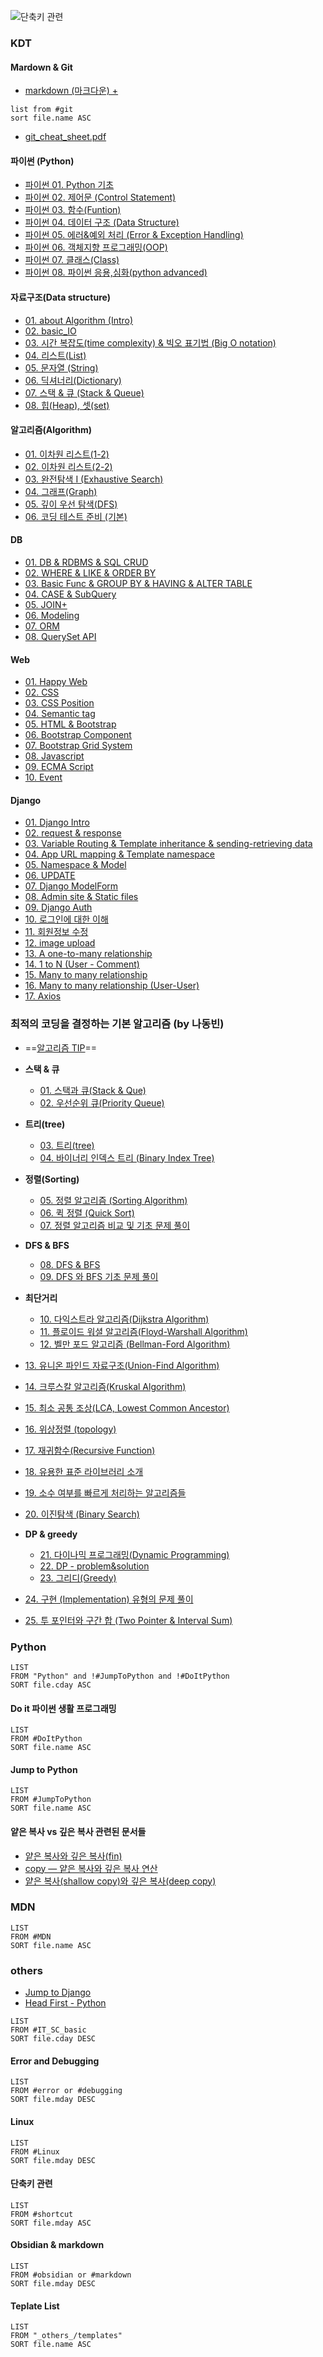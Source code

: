 ![단축키 관련](devhump's%20TIL%20Index%20(data%20view).md#단축키%20관련)

### KDT
#### Mardown & Git
- [markdown (마크다운) +](KDT/markdown%20&%20git/markdown%20(마크다운)%20+.md)
``` dataview
list from #git 
sort file.name ASC
```
- [git_cheat_sheet.pdf](KDT/markdown%20&%20git/git_cheat_sheet.pdf)


#### 파이썬 (Python)
- [파이썬 01. Python 기초](KDT/Python/파이썬%2001.%20Python%20기초.md)
- [파이썬 02. 제어문 (Control Statement)](KDT/Python/파이썬%2002.%20제어문%20(Control%20Statement).md)
- [파이썬 03. 함수(Funtion)](KDT/Python/파이썬%2003.%20함수(Funtion).md)
- [파이썬 04. 데이터 구조 (Data Structure)](KDT/Python/파이썬%2004.%20데이터%20구조%20(Data%20Structure).md)
- [파이썬 05. 에러&예외 처리 (Error & Exception Handling)](KDT/Python/파이썬%2005.%20에러&예외%20처리%20(Error%20&%20Exception%20Handling).md)
- [파이썬 06. 객체지향 프로그래밍(OOP)](KDT/Python/파이썬%2006.%20객체지향%20프로그래밍(OOP).md)
- [파이썬 07. 클래스(Class)](KDT/Python/파이썬%2007.%20클래스(Class).md)
- [파이썬 08. 파이썬 응용,심화(python advanced)](KDT/Python/파이썬%2008.%20파이썬%20응용,심화(python%20advanced).md)

#### 자료구조(Data structure)
- [01. about Algorithm (Intro)](KDT/Data%20structure/01.%20about%20Algorithm%20(Intro).md)
- [02. basic_IO](KDT/Data%20structure/02.%20basic_IO.md)
- [03. 시간 복잡도(time complexity) & 빅오 표기법 (Big O notation)](KDT/Data%20structure/03.%20시간%20복잡도(time%20complexity)%20&%20빅오%20표기법%20(Big%20O%20notation).md)
- [04. 리스트(List)](KDT/Data%20structure/04.%20리스트(List).md)
- [05. 문자열 (String)](KDT/Data%20structure/05.%20문자열%20(String).md)
- [06. 딕셔너리(Dictionary)](KDT/Data%20structure/06.%20딕셔너리(Dictionary).md)
- [07. 스택 & 큐 (Stack & Queue)](KDT/Data%20structure/07.%20스택%20&%20큐%20(Stack%20&%20Queue).md)
- [08. 힙(Heap), 셋(set)](KDT/Data%20structure/08.%20힙(Heap),%20셋(set).md)

#### 알고리즘(Algorithm)
- [01. 이차원 리스트(1-2)](KDT/Algorithm/01.%20이차원%20리스트(1-2).md)
- [02. 이차원 리스트(2-2)](KDT/Algorithm/02.%20이차원%20리스트(2-2).md)
- [03. 완전탐색  I (Exhaustive Search)](KDT/Algorithm/03.%20완전탐색%20%20I%20(Exhaustive%20Search).md)
- [04. 그래프(Graph)](KDT/Algorithm/04.%20그래프(Graph).md)
- [05. 깊이 우선 탐색(DFS)](KDT/Algorithm/05.%20깊이%20우선%20탐색(DFS).md)
- [06. 코딩 테스트 준비 (기본)](KDT/Algorithm/06.%20코딩%20테스트%20준비%20(기본).md)

#### DB
- [01. DB & RDBMS & SQL CRUD](KDT/DB/01.%20DB%20&%20RDBMS%20&%20SQL%20CRUD.md)
- [02. WHERE & LIKE & ORDER BY](KDT/DB/02.%20WHERE%20&%20LIKE%20&%20ORDER%20BY.md)
- [03. Basic Func & GROUP BY & HAVING & ALTER TABLE](KDT/DB/03.%20Basic%20Func%20&%20GROUP%20BY%20&%20HAVING%20&%20ALTER%20TABLE.md)
- [04. CASE & SubQuery](KDT/DB/04.%20CASE%20&%20SubQuery.md)
- [05. JOIN+](KDT/DB/05.%20JOIN+.md)
- [06. Modeling](KDT/DB/06.%20Modeling.md)
- [07. ORM](KDT/DB/07.%20ORM.md)
- [08. QuerySet API](KDT/DB/08.%20QuerySet%20API.md)

#### Web
- [01. Happy Web](KDT/Web/01.%20Happy%20Web.md)
- [02. CSS](KDT/Web/02.%20CSS.md)
- [03. CSS Position](KDT/Web/03.%20CSS%20Position.md)
- [04. Semantic tag](KDT/Web/04.%20Semantic%20tag.md)
- [05. HTML & Bootstrap](KDT/Web/05.%20HTML%20&%20Bootstrap.md)
- [06. Bootstrap Component](KDT/Web/06.%20Bootstrap%20Component.md)
- [07. Bootstrap Grid System](KDT/Web/07.%20Bootstrap%20Grid%20System.md)
- [08. Javascript](KDT/Web/08.%20Javascript.md)
- [09. ECMA Script](KDT/Web/09.%20ECMA%20Script.md)
- [10. Event](KDT/Web/10.%20Event.md)

#### Django
- [01. Django Intro](KDT/Django/01.%20Django%20Intro.md)
- [02. request & response](KDT/Django/02.%20request%20&%20response.md)
- [03. Variable Routing & Template inheritance & sending-retrieving data](KDT/Django/03.%20Variable%20Routing%20&%20Template%20inheritance%20&%20sending-retrieving%20data.md)
- [04. App URL mapping & Template namespace](KDT/Django/04.%20App%20URL%20mapping%20&%20Template%20namespace.md)
- [05. Namespace & Model](KDT/Django/05.%20Namespace%20&%20Model.md)
- [06. UPDATE](KDT/Django/06.%20UPDATE.md)
- [07. Django ModelForm](KDT/Django/07.%20Django%20ModelForm.md)
- [08. Admin site & Static files](KDT/Django/08.%20Admin%20site%20&%20Static%20files.md)
- [09. Django Auth](KDT/Django/09.%20Django%20Auth.md)
- [10. 로그인에 대한 이해](KDT/Django/10.%20로그인에%20대한%20이해.md)
- [11. 회원정보 수정](KDT/Django/11.%20회원정보%20수정.md)
- [12. image upload](KDT/Django/12.%20image%20upload.md)
- [13. A one-to-many relationship](KDT/Django/13.%20A%20one-to-many%20relationship.md)
- [14. 1 to N  (User - Comment)](KDT/Django/14.%201%20to%20N%20%20(User%20-%20Comment).md)
- [15. Many to many relationship](KDT/Django/15.%20Many%20to%20many%20relationship.md)
- [16. Many to many relationship (User-User)](KDT/Django/16.%20Many%20to%20many%20relationship%20(User-User).md)
- [17. Axios](KDT/Django/17.%20Axios.md)

### 최적의 코딩을 결정하는 기본 알고리즘 (by 나동빈)
- ==[알고리즘 TIP](_others_/알고리즘%20TIP.md)==

- **스택 & 큐**
	- [01. 스택과 큐(Stack & Que)](Algorithm%20(theory)/01.%20스택과%20큐(Stack%20&%20Que).md)
	- [02. 우선순위 큐(Priority Queue)](Algorithm%20(theory)/02.%20우선순위%20큐(Priority%20Queue).md)

- **트리(tree)**
	- [03. 트리(tree)](Algorithm%20(theory)/03.%20트리(tree).md)
	- [04. 바이너리 인덱스 트리 (Binary Index Tree)](Algorithm%20(theory)/04.%20바이너리%20인덱스%20트리%20(Binary%20Index%20Tree).md)

- **정렬(Sorting)**
	- [05. 정렬 알고리즘 (Sorting Algorithm)](Algorithm%20(theory)/05.%20정렬%20알고리즘%20(Sorting%20Algorithm).md)
	- [06. 퀵 정렬 (Quick Sort)](Algorithm%20(theory)/06.%20퀵%20정렬%20(Quick%20Sort).md)
	- [07. 정렬 알고리즘 비교 및 기초 문제 풀이](Algorithm%20(theory)/07.%20정렬%20알고리즘%20비교%20및%20기초%20문제%20풀이.md)

- **DFS & BFS**
	- [08. DFS & BFS](Algorithm%20(theory)/08.%20DFS%20&%20BFS.md)
	- [09. DFS 와 BFS 기초 문제 풀이](Algorithm%20(theory)/09.%20DFS%20와%20BFS%20기초%20문제%20풀이.md)

- **최단거리**
	- [10. 다익스트라 알고리즘(Dijkstra Algorithm)](Algorithm%20(theory)/10.%20다익스트라%20알고리즘(Dijkstra%20Algorithm).md)
	- [11. 플로이드 워셜 알고리즘(Floyd-Warshall Algorithm)](Algorithm%20(theory)/11.%20플로이드%20워셜%20알고리즘(Floyd-Warshall%20Algorithm).md)
	- [12. 벨만 포드 알고리즘 (Bellman-Ford Algorithm)](Algorithm%20(theory)/12.%20벨만%20포드%20알고리즘%20(Bellman-Ford%20Algorithm).md)

- [13. 유니온 파인드 자료구조(Union-Find Algorithm)](Algorithm%20(theory)/13.%20유니온%20파인드%20자료구조(Union-Find%20Algorithm).md)
- [14. 크루스칼 알고리즘(Kruskal Algorithm)](Algorithm%20(theory)/14.%20크루스칼%20알고리즘(Kruskal%20Algorithm).md)
- [15. 최소 공통 조상(LCA, Lowest Common Ancestor)](Algorithm%20(theory)/15.%20최소%20공통%20조상(LCA,%20Lowest%20Common%20Ancestor).md)
- [16. 위상정렬 (topology)](Algorithm%20(theory)/16.%20위상정렬%20(topology).md)

- [17. 재귀함수(Recursive Function)](Algorithm%20(theory)/17.%20재귀함수(Recursive%20Function).md)
- [18. 유용한 표준 라이브러리 소개](Algorithm%20(theory)/18.%20유용한%20표준%20라이브러리%20소개.md)
- [19. 소수 여부를 빠르게 처리하는 알고리즘들](Algorithm%20(theory)/19.%20소수%20여부를%20빠르게%20처리하는%20알고리즘들.md)
- [20. 이진탐색 (Binary Search)](Algorithm%20(theory)/20.%20이진탐색%20(Binary%20Search).md)

- **DP & greedy**
	- [21. 다이나믹 프로그래밍(Dynamic Programming)](Algorithm%20(theory)/21.%20다이나믹%20프로그래밍(Dynamic%20Programming).md)
	- [22. DP - problem&solution](Algorithm%20(theory)/22.%20DP%20-%20problem&solution.md)
	- [23. 그리디(Greedy)](Algorithm%20(theory)/23.%20그리디(Greedy).md)

- [24. 구현 (Implementation) 유형의 문제 풀이](Algorithm%20(theory)/24.%20구현%20(Implementation)%20유형의%20문제%20풀이.md)
- [25. 투 포인터와 구간 합 (Two Pointer & Interval Sum)](Algorithm%20(theory)/25.%20투%20포인터와%20구간%20합%20(Two%20Pointer%20&%20Interval%20Sum).md)

### Python
```dataview
LIST
FROM "Python" and !#JumpToPython and !#DoItPython 
SORT file.cday ASC
```

#### Do it 파이썬 생활 프로그래밍
```dataview
LIST
FROM #DoItPython 
SORT file.name ASC
```

#### Jump to Python
```dataview
LIST
FROM #JumpToPython  
SORT file.name ASC
```

####  얕은 복사 vs 깊은 복사 관련된 문서들
- [얕은 복사와 깊은 복사(fin)](얕은%20복사와%20깊은%20복사(fin).md)
- [copy — 얕은 복사와 깊은 복사 연산](copy%20—%20얕은%20복사와%20깊은%20복사%20연산.md)
- [얕은 복사(shallow copy)와 깊은 복사(deep copy)](얕은%20복사(shallow%20copy)와%20깊은%20복사(deep%20copy).md)

### MDN
```dataview
LIST
FROM #MDN
SORT file.name ASC
```

### others
- [Jump to Django](Django/Jump%20to%20Django.md)
- [Head First - Python](Python/HeadFirst-Python/Head%20First%20-%20Python.md)
```dataview
LIST
FROM #IT_SC_basic
SORT file.cday DESC
```

#### Error and Debugging
```dataview
LIST
FROM #error or #debugging  
SORT file.mday DESC
```
#### Linux
```dataview
LIST
FROM #Linux 
SORT file.mday DESC
```


#### 단축키 관련
```dataview
LIST
FROM #shortcut 
SORT file.mday ASC
```

#### Obsidian & markdown
```dataview
LIST
FROM #obsidian or #markdown  
SORT file.mday DESC
```


#### Teplate List
``` dataview
LIST
FROM "_others_/templates"
SORT file.name ASC
```